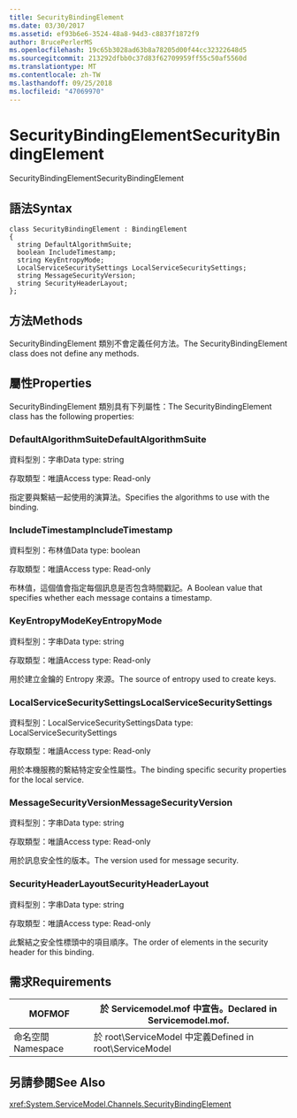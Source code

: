 ```yaml
---
title: SecurityBindingElement
ms.date: 03/30/2017
ms.assetid: ef93b6e6-3524-48a8-94d3-c8837f1872f9
author: BrucePerlerMS
ms.openlocfilehash: 19c65b3028ad63b8a78205d00f44cc32322648d5
ms.sourcegitcommit: 213292dfbb0c37d83f62709959ff55c50af5560d
ms.translationtype: MT
ms.contentlocale: zh-TW
ms.lasthandoff: 09/25/2018
ms.locfileid: "47069970"
---
```

# <a name="securitybindingelement"></a><span data-ttu-id="5c938-102">SecurityBindingElement</span><span class="sxs-lookup"><span data-stu-id="5c938-102">SecurityBindingElement</span></span>
<span data-ttu-id="5c938-103">SecurityBindingElement</span><span class="sxs-lookup"><span data-stu-id="5c938-103">SecurityBindingElement</span></span>  
  
## <a name="syntax"></a><span data-ttu-id="5c938-104">語法</span><span class="sxs-lookup"><span data-stu-id="5c938-104">Syntax</span></span>  
  
```  
class SecurityBindingElement : BindingElement  
{  
  string DefaultAlgorithmSuite;  
  boolean IncludeTimestamp;  
  string KeyEntropyMode;  
  LocalServiceSecuritySettings LocalServiceSecuritySettings;  
  string MessageSecurityVersion;  
  string SecurityHeaderLayout;  
};  
```  
  
## <a name="methods"></a><span data-ttu-id="5c938-105">方法</span><span class="sxs-lookup"><span data-stu-id="5c938-105">Methods</span></span>  
 <span data-ttu-id="5c938-106">SecurityBindingElement 類別不會定義任何方法。</span><span class="sxs-lookup"><span data-stu-id="5c938-106">The SecurityBindingElement class does not define any methods.</span></span>  
  
## <a name="properties"></a><span data-ttu-id="5c938-107">屬性</span><span class="sxs-lookup"><span data-stu-id="5c938-107">Properties</span></span>  
 <span data-ttu-id="5c938-108">SecurityBindingElement 類別具有下列屬性：</span><span class="sxs-lookup"><span data-stu-id="5c938-108">The SecurityBindingElement class has the following properties:</span></span>  
  
### <a name="defaultalgorithmsuite"></a><span data-ttu-id="5c938-109">DefaultAlgorithmSuite</span><span class="sxs-lookup"><span data-stu-id="5c938-109">DefaultAlgorithmSuite</span></span>  
 <span data-ttu-id="5c938-110">資料型別：字串</span><span class="sxs-lookup"><span data-stu-id="5c938-110">Data type: string</span></span>  
  
 <span data-ttu-id="5c938-111">存取類型：唯讀</span><span class="sxs-lookup"><span data-stu-id="5c938-111">Access type: Read-only</span></span>  
  
 <span data-ttu-id="5c938-112">指定要與繫結一起使用的演算法。</span><span class="sxs-lookup"><span data-stu-id="5c938-112">Specifies the algorithms to use with the binding.</span></span>  
  
### <a name="includetimestamp"></a><span data-ttu-id="5c938-113">IncludeTimestamp</span><span class="sxs-lookup"><span data-stu-id="5c938-113">IncludeTimestamp</span></span>  
 <span data-ttu-id="5c938-114">資料型別：布林值</span><span class="sxs-lookup"><span data-stu-id="5c938-114">Data type: boolean</span></span>  
  
 <span data-ttu-id="5c938-115">存取類型：唯讀</span><span class="sxs-lookup"><span data-stu-id="5c938-115">Access type: Read-only</span></span>  
  
 <span data-ttu-id="5c938-116">布林值，這個值會指定每個訊息是否包含時間戳記。</span><span class="sxs-lookup"><span data-stu-id="5c938-116">A Boolean value that specifies whether each message contains a timestamp.</span></span>  
  
### <a name="keyentropymode"></a><span data-ttu-id="5c938-117">KeyEntropyMode</span><span class="sxs-lookup"><span data-stu-id="5c938-117">KeyEntropyMode</span></span>  
 <span data-ttu-id="5c938-118">資料型別：字串</span><span class="sxs-lookup"><span data-stu-id="5c938-118">Data type: string</span></span>  
  
 <span data-ttu-id="5c938-119">存取類型：唯讀</span><span class="sxs-lookup"><span data-stu-id="5c938-119">Access type: Read-only</span></span>  
  
 <span data-ttu-id="5c938-120">用於建立金鑰的 Entropy 來源。</span><span class="sxs-lookup"><span data-stu-id="5c938-120">The source of entropy used to create keys.</span></span>  
  
### <a name="localservicesecuritysettings"></a><span data-ttu-id="5c938-121">LocalServiceSecuritySettings</span><span class="sxs-lookup"><span data-stu-id="5c938-121">LocalServiceSecuritySettings</span></span>  
 <span data-ttu-id="5c938-122">資料型別：LocalServiceSecuritySettings</span><span class="sxs-lookup"><span data-stu-id="5c938-122">Data type: LocalServiceSecuritySettings</span></span>  
  
 <span data-ttu-id="5c938-123">存取類型：唯讀</span><span class="sxs-lookup"><span data-stu-id="5c938-123">Access type: Read-only</span></span>  
  
 <span data-ttu-id="5c938-124">用於本機服務的繫結特定安全性屬性。</span><span class="sxs-lookup"><span data-stu-id="5c938-124">The binding specific security properties for the local service.</span></span>  
  
### <a name="messagesecurityversion"></a><span data-ttu-id="5c938-125">MessageSecurityVersion</span><span class="sxs-lookup"><span data-stu-id="5c938-125">MessageSecurityVersion</span></span>  
 <span data-ttu-id="5c938-126">資料型別：字串</span><span class="sxs-lookup"><span data-stu-id="5c938-126">Data type: string</span></span>  
  
 <span data-ttu-id="5c938-127">存取類型：唯讀</span><span class="sxs-lookup"><span data-stu-id="5c938-127">Access type: Read-only</span></span>  
  
 <span data-ttu-id="5c938-128">用於訊息安全性的版本。</span><span class="sxs-lookup"><span data-stu-id="5c938-128">The version used for message security.</span></span>  
  
### <a name="securityheaderlayout"></a><span data-ttu-id="5c938-129">SecurityHeaderLayout</span><span class="sxs-lookup"><span data-stu-id="5c938-129">SecurityHeaderLayout</span></span>  
 <span data-ttu-id="5c938-130">資料型別：字串</span><span class="sxs-lookup"><span data-stu-id="5c938-130">Data type: string</span></span>  
  
 <span data-ttu-id="5c938-131">存取類型：唯讀</span><span class="sxs-lookup"><span data-stu-id="5c938-131">Access type: Read-only</span></span>  
  
 <span data-ttu-id="5c938-132">此繫結之安全性標頭中的項目順序。</span><span class="sxs-lookup"><span data-stu-id="5c938-132">The order of elements in the security header for this binding.</span></span>  
  
## <a name="requirements"></a><span data-ttu-id="5c938-133">需求</span><span class="sxs-lookup"><span data-stu-id="5c938-133">Requirements</span></span>  
  
|<span data-ttu-id="5c938-134">MOF</span><span class="sxs-lookup"><span data-stu-id="5c938-134">MOF</span></span>|<span data-ttu-id="5c938-135">於 Servicemodel.mof 中宣告。</span><span class="sxs-lookup"><span data-stu-id="5c938-135">Declared in Servicemodel.mof.</span></span>|  
|---------|-----------------------------------|  
|<span data-ttu-id="5c938-136">命名空間</span><span class="sxs-lookup"><span data-stu-id="5c938-136">Namespace</span></span>|<span data-ttu-id="5c938-137">於 root\ServiceModel 中定義</span><span class="sxs-lookup"><span data-stu-id="5c938-137">Defined in root\ServiceModel</span></span>|  
  
## <a name="see-also"></a><span data-ttu-id="5c938-138">另請參閱</span><span class="sxs-lookup"><span data-stu-id="5c938-138">See Also</span></span>  
 <xref:System.ServiceModel.Channels.SecurityBindingElement>

